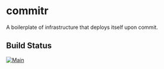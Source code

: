 # commitr
A boilerplate of infrastructure that deploys itself upon commit.

## Build Status
[![Main](https://github.com/jon-hawks/commitr/workflows/default/badge.svg?branch=main)](https://github.com/jon-hawks/commitr/actions)
